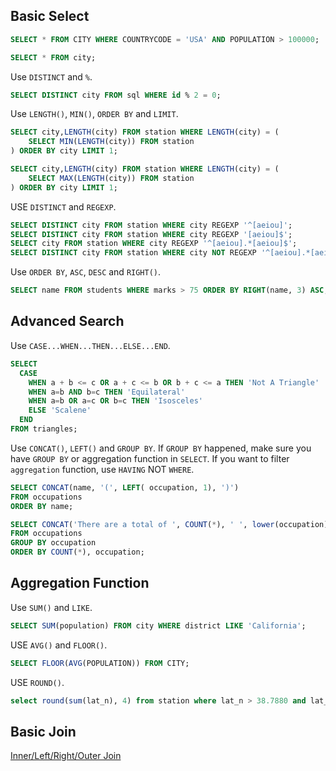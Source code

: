 

## Basic Select

```sql
SELECT * FROM CITY WHERE COUNTRYCODE = 'USA' AND POPULATION > 100000;
```

```sql
SELECT * FROM city;
```

Use `DISTINCT` and `%`.

```sql
SELECT DISTINCT city FROM sql WHERE id % 2 = 0;
```

Use `LENGTH()`, `MIN()`, `ORDER BY` and `LIMIT`.

```sql
SELECT city,LENGTH(city) FROM station WHERE LENGTH(city) = (
    SELECT MIN(LENGTH(city)) FROM station
) ORDER BY city LIMIT 1;

SELECT city,LENGTH(city) FROM station WHERE LENGTH(city) = (
    SELECT MAX(LENGTH(city)) FROM station
) ORDER BY city LIMIT 1;
```

USE `DISTINCT` and `REGEXP`.

```sql
SELECT DISTINCT city FROM station WHERE city REGEXP '^[aeiou]';
SELECT DISTINCT city FROM station WHERE city REGEXP '[aeiou]$';
SELECT city FROM station WHERE city REGEXP '^[aeiou].*[aeiou]$';
SELECT DISTINCT city FROM station WHERE city NOT REGEXP '^[aeiou].*[aeiou]$';
```

Use `ORDER BY`, `ASC`, `DESC` and `RIGHT()`.

```sql
SELECT name FROM students WHERE marks > 75 ORDER BY RIGHT(name, 3) ASC, id ASC;
```

## Advanced Search

Use `CASE...WHEN...THEN...ELSE...END`.

```sql
SELECT 
  CASE 
    WHEN a + b <= c OR a + c <= b OR b + c <= a THEN 'Not A Triangle' 
    WHEN a=b AND b=c THEN 'Equilateral' 
    WHEN a=b OR a=c OR b=c THEN 'Isosceles' 
    ELSE 'Scalene' 
  END 
FROM triangles;
```

Use `CONCAT()`, `LEFT()` and `GROUP BY`. If `GROUP BY` happened, make sure you have `GROUP BY` or aggregation function
in `SELECT`. If you want to filter `aggregation` function, use `HAVING` NOT `WHERE`.

```sql
SELECT CONCAT(name, '(', LEFT( occupation, 1), ')')
FROM occupations
ORDER BY name;

SELECT CONCAT('There are a total of ', COUNT(*), ' ', lower(occupation), 's.')
FROM occupations
GROUP BY occupation
ORDER BY COUNT(*), occupation;
```

## Aggregation Function

Use `SUM()` and `LIKE`.

```sql
SELECT SUM(population) FROM city WHERE district LIKE 'California';
```

USE `AVG()` and `FLOOR()`.

```sql
SELECT FLOOR(AVG(POPULATION)) FROM CITY;
```

USE `ROUND()`.

```sql
select round(sum(lat_n), 4) from station where lat_n > 38.7880 and lat_n < 137.2345;
```

## Basic Join


[Inner/Left/Right/Outer Join](https://www.youtube.com/watch?v=KTvYHEntvn8)

```sql

```